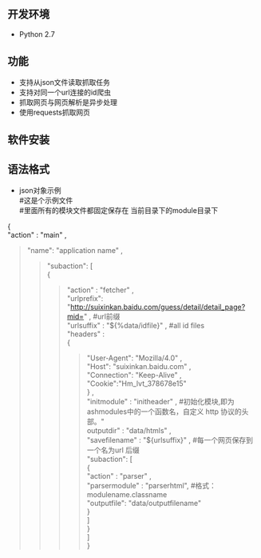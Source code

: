﻿## 开发环境
- Python 2.7 
## 功能  
- 支持从json文件读取抓取任务
- 支持对同一个url连接的id爬虫
- 抓取网页与网页解析是异步处理
- 使用requests抓取网页  

## 软件安装  
## 语法格式  
- json对象示例  
\#这是个示例文件   
\#里面所有的模块文件都固定保存在 当前目录下的module目录下   

\{  
"action" : "main" ,  
> "name":  "application name" ,  
>> "subaction": \[  
>> \{  
>>> "action" : "fetcher" ,  
>>> "urlprefix": "http://suixinkan.baidu.com/guess/detail/detail_page?mid=" , #url前缀  
>>> "urlsuffix" :  "\${%data/idfile}"  , #all id files   
>>> "headers" :   
>>> \{   
>>>> "User-Agent": "Mozilla/4.0" ,  
>>>> "Host": "suixinkan.baidu.com"  ,  
>>>> "Connection": "Keep-Alive"  ,   
>>>> "Cookie":"Hm_lvt_378678e15"   
>>> \} ,  
>>> "initmodule" : "initheader" ,  #初始化模块,即为ashmodules中的一个函数名，自定义 http 协议的头部。"	       
>>> outputdir" : "data/htmls" ,  
>>> "savefilename" : "${urlsuffix}" ,  #每一个网页保存到一个名为url 后缀  
>>> "subaction": [   
>>> \{  
>>>> "action" : "parser" ,   
>>>> "parsermodule" : "parserhtml", #格式：modulename.classname   
>>>> "outputfile": "data/outputfilename"   
>>> \}   
>>> ]   
>> \}   
>> ]   
\}   
